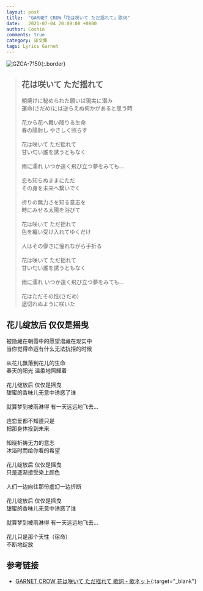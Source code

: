 ```yaml
---
layout: post
title:  "GARNET CROW「花は咲いて ただ揺れて」歌词"
date:   2021-07-04 20:09:08 +0800
author: Coshin
comments: true
category: 译文集
tags: Lyrics Garnet
---
```

![GZCA-7150](https://ganekuro.github.io/images/discography/single/GZCA-7150.jpg){:.border}

<blockquote class="original">
  <h2>花は咲いて ただ揺れて</h2>
  <p>
    朝焼けに秘められた願いは現実に潜み<br>
    運命(さだめ)には逆らえぬ何かがあると思う時<br>
    <br>
    花から花へ舞い降りる生命<br>
    春の陽射し やさしく照らす<br>
    <br>
    花は咲いて ただ揺れて<br>
    甘い匂い誰を誘うともなく<br>
    <br>
    雨に濡れ いつか遠く飛び立つ夢をみても…<br>
    <br>
    恋も知らぬままにただ<br>
    その身を未来へ繋いでく<br>
    <br>
    祈りの無力さを知る意志を<br>
    時にみせる太陽を浴びて<br>
    <br>
    花は咲いて ただ揺れて<br>
    色を纏い受け入れてゆくだけ<br>
    <br>
    人はその儚さに憧れながら手折る<br>
    <br>
    花は咲いて ただ揺れて<br>
    甘い匂い誰を誘うともなく<br>
    <br>
    雨に濡れ いつか遠く飛び立つ夢をみても…<br>
    <br>
    花はただその性(さだめ)<br>
    途切れぬように咲いた
  </p>
</blockquote>

<div class="translation">
  <h2>花儿绽放后 仅仅是摇曳</h2>
  <p>
    被隐藏在朝霞中的愿望潜藏在现实中<br>
    当你觉得命运有什么无法抗拒的时候<br>
    <br>
    从花儿飘落到花儿的生命<br>
    春天的阳光 温柔地照耀着<br>
    <br>
    花儿绽放后 仅仅是摇曳<br>
    甜蜜的香味儿无意中诱惑了谁<br>
    <br>
    就算梦到被雨淋得 有一天远远地飞去…<br>
    <br>
    连恋爱都不知道只是<br>
    把那身体拴到未来<br>
    <br>
    知晓祈祷无力的意志<br>
    沐浴时而给你看的希望<br>
    <br>
    花儿绽放后 仅仅是摇曳<br>
    只是逐渐接受染上颜色<br>
    <br>
    人们一边向往那份虚幻一边折断<br>
    <br>
    花儿绽放后 仅仅是摇曳<br>
    甜蜜的香味儿无意中诱惑了谁<br>
    <br>
    就算梦到被雨淋得 有一天远远地飞去…<br>
    <br>
    花儿只是那个天性（宿命）<br>
    不断地绽放
  </p>
</div>

## 参考链接

* [GARNET CROW 花は咲いて ただ揺れて 歌詞 - 歌ネット](https://www.uta-net.com/song/83261/){:target="_blank"}
